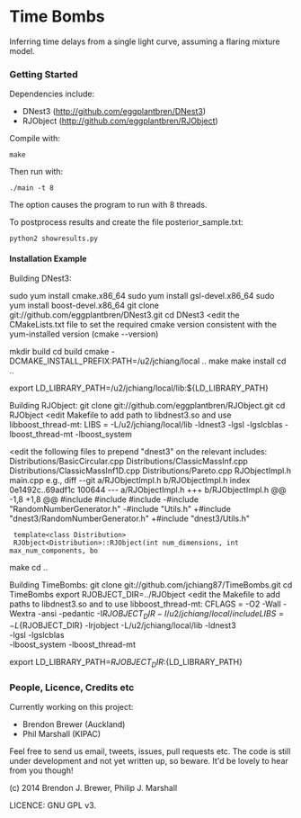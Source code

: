 Time Bombs
==========

Inferring time delays from a single light curve, assuming a flaring mixture model. 

### Getting Started

Dependencies include:

* DNest3 (http://github.com/eggplantbren/DNest3)
* RJObject (http://github.com/eggplantbren/RJObject)

Compile with:

    make

Then run with:

    ./main -t 8
The option causes the program to run with 8 threads.

To postprocess results and create the file posterior_sample.txt:

    python2 showresults.py

#### Installation Example

  Building DNest3:

  sudo yum install cmake.x86_64
  sudo yum install gsl-devel.x86_64
  sudo yum install boost-devel.x86_64
  git clone git://github.com/eggplantbren/DNest3.git
  cd DNest3
  <edit the CMakeLists.txt file to set the required cmake version 
   consistent with the yum-installed version (cmake --version)
  >
  mkdir build
  cd build
  cmake -DCMAKE_INSTALL_PREFIX:PATH=/u2/jchiang/local ..
  make
  make install
  cd ..

  export LD_LIBRARY_PATH=/u2/jchiang/local/lib:${LD_LIBRARY_PATH}

  Building RJObject:
  git clone git://github.com/eggplantbren/RJObject.git
  cd RJObject
  <edit Makefile to add path to libdnest3.so and use libboost_thread-mt:
   LIBS = -L/u2/jchiang/local/lib -ldnest3 -lgsl -lgslcblas -lboost_thread-mt -lboost_system 
  >
  <edit the following files to prepend "dnest3" on the relevant includes:
    Distributions/BasicCircular.cpp
    Distributions/ClassicMassInf.cpp
    Distributions/ClassicMassInf1D.cpp
    Distributions/Pareto.cpp
    RJObjectImpl.h
    main.cpp
   e.g., 
    diff --git a/RJObjectImpl.h b/RJObjectImpl.h
    index 0e1492c..69adf1c 100644
    --- a/RJObjectImpl.h
    +++ b/RJObjectImpl.h
    @@ -1,8 +1,8 @@
     #include <cmath>
     #include <iostream>
     #include <iomanip>
    -#include "RandomNumberGenerator.h"
    -#include "Utils.h"
    +#include "dnest3/RandomNumberGenerator.h"
    +#include "dnest3/Utils.h"
 
     template<class Distribution>
     RJObject<Distribution>::RJObject(int num_dimensions, int max_num_components, bo
  >
  make
  cd ..

  Building TimeBombs:
  git clone git://github.com/jchiang87/TimeBombs.git
  cd TimeBombs
  export RJOBJECT_DIR=../RJObject
  <edit the Makefile to add paths to libdnest3.so and to use libboost_thread-mt:
    CFLAGS = -O2 -Wall -Wextra -ansi -pedantic -I${RJOBJECT_DIR} -I/u2/jchiang/local/include
    LIBS = -L${RJOBJECT_DIR} -lrjobject -L/u2/jchiang/local/lib -ldnest3 \
           -lgsl -lgslcblas \
	   -lboost_system -lboost_thread-mt
   >
   export LD_LIBRARY_PATH=${RJOBJECT_DIR}:${LD_LIBRARY_PATH}

### People, Licence, Credits etc

Currently working on this project:

* Brendon Brewer (Auckland)
* Phil Marshall (KIPAC)

Feel free to send us email, tweets, issues, pull requests etc. The code is still under development and not yet written up, so beware. It'd be lovely to hear from you though! 

(c) 2014 Brendon J. Brewer, Philip J. Marshall

LICENCE: GNU GPL v3.

